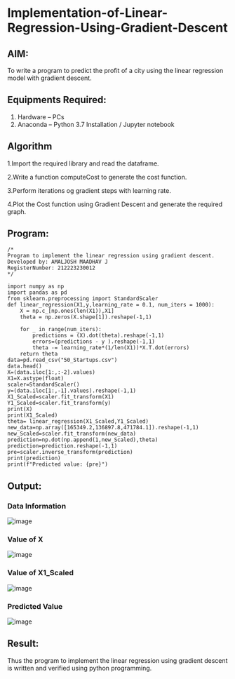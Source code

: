 # Implementation-of-Linear-Regression-Using-Gradient-Descent

## AIM:
To write a program to predict the profit of a city using the linear regression model with gradient descent.

## Equipments Required:
1. Hardware – PCs
2. Anaconda – Python 3.7 Installation / Jupyter notebook

## Algorithm
1.Import the required library and read the dataframe.

2.Write a function computeCost to generate the cost function.

3.Perform iterations og gradient steps with learning rate.

4.Plot the Cost function using Gradient Descent and generate the required graph.

## Program:
```
/*
Program to implement the linear regression using gradient descent.
Developed by: AMALJOSH MAADHAV J 
RegisterNumber: 212223230012  
*/
```
```
import numpy as np
import pandas as pd
from sklearn.preprocessing import StandardScaler
def linear_regression(X1,y,learning_rate = 0.1, num_iters = 1000):
    X = np.c_[np.ones(len(X1)),X1]
    theta = np.zeros(X.shape[1]).reshape(-1,1)
    
    for _ in range(num_iters):
        predictions = (X).dot(theta).reshape(-1,1)
        errors=(predictions - y ).reshape(-1,1)
        theta -= learning_rate*(1/len(X1))*X.T.dot(errors)
    return theta
data=pd.read_csv("50_Startups.csv")
data.head()
X=(data.iloc[1:,:-2].values)
X1=X.astype(float)
scaler=StandardScaler()
y=(data.iloc[1:,-1].values).reshape(-1,1)
X1_Scaled=scaler.fit_transform(X1)
Y1_Scaled=scaler.fit_transform(y)
print(X)
print(X1_Scaled)
theta= linear_regression(X1_Scaled,Y1_Scaled)
new_data=np.array([165349.2,136897.8,471784.1]).reshape(-1,1)
new_Scaled=scaler.fit_transform(new_data)
prediction=np.dot(np.append(1,new_Scaled),theta)
prediction=prediction.reshape(-1,1)
pre=scaler.inverse_transform(prediction)
print(prediction)
print(f"Predicted value: {pre}")
```

## Output:
### Data Information
![image](https://github.com/amal-2006/Implementation-of-Linear-Regression-Using-Gradient-Descent/assets/148410730/fc6cb8a7-be81-419a-96d5-681c2e83e740)

### Value of X
![image](https://github.com/amal-2006/Implementation-of-Linear-Regression-Using-Gradient-Descent/assets/148410730/90510809-9f41-4e15-9edc-21ac158aadc6)

### Value of X1_Scaled
![image](https://github.com/amal-2006/Implementation-of-Linear-Regression-Using-Gradient-Descent/assets/148410730/cbe3aec8-d406-4ca8-91bb-56ffa5ce89b6)

### Predicted Value
![image](https://github.com/amal-2006/Implementation-of-Linear-Regression-Using-Gradient-Descent/assets/148410730/0e3119f6-0fbf-4e2b-82c3-e1fca471c29d)






## Result:
Thus the program to implement the linear regression using gradient descent is written and verified using python programming.
